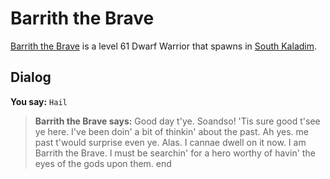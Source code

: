 # Barrith the Brave



[Barrith the Brave](/npc/60046) is a level 61 Dwarf Warrior that spawns in [South Kaladim](/zone/60).



## Dialog

**You say:** `Hail`



>**Barrith the Brave says:** Good day t'ye. Soandso!  'Tis sure good t'see ye here.  I've been doin' a bit of thinkin' about the past.  Ah yes. me past t'would surprise even ye.  Alas. I cannae dwell on it now.  I am Barrith the Brave.  I must be searchin' for a hero worthy of havin' the eyes of the gods upon them.
end





